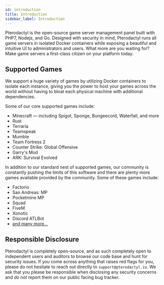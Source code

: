 ```yaml
---
id: introduction
title: Introduction
sidebar_label: Introduction
---
```


Pterodactyl is the open-source game server management panel built with PHP7, Nodejs, and Go. Designed with
security in mind, Pterodactyl runs all game servers in isolated Docker containers while exposing a beautiful
and intuitive UI to administrators and users. What more are you waiting for? Make game servers a first-class
citizen on your platform today.

## Supported Games

We support a huge variety of games by utilizing Docker containers to isolate each instance, giving you the power
to host your games across the world without having to bloat each physical machine with additional dependencies.

Some of our core supported games include:

- Minecraft — including Spigot, Sponge, Bungeecord, Waterfall, and more
- Rust
- Terraria
- Teamspeak
- Mumble
- Team Fortress 2
- Counter Strike: Global Offensive
- Garry's Mod
- ARK: Survival Evolved

In addition to our standard nest of supported games, our community is constantly pushing the limits of this software
and there are plenty more games available provided by the community. Some of these games include:

- Factorio
- San Andreas: MP
- Pocketmine MP
- Squad
- FiveM
- Xonotic
- Discord ATLBot
- [and many more...](https://github.com/parkervcp/eggs)

## Responsible Disclosure

Pterodactyl is completely open-source, and as such completely open to independent users and auditors to browse our
code base and hunt for security issues. If you come across anything that raises red flags for you, please do not
hesitate to reach out directly to `support@pterodactyl.io`. We ask that you please be responsible when disclosing
any security concerns and _do not_ report them on our public facing bug tracker.
